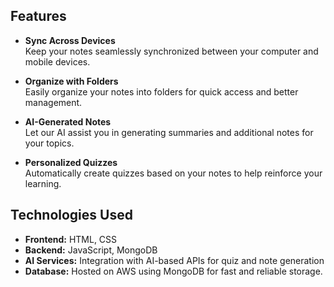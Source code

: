 ## Features

- **Sync Across Devices**  
  Keep your notes seamlessly synchronized between your computer and mobile devices.

- **Organize with Folders**  
  Easily organize your notes into folders for quick access and better management.

- **AI-Generated Notes**  
  Let our AI assist you in generating summaries and additional notes for your topics.

- **Personalized Quizzes**  
  Automatically create quizzes based on your notes to help reinforce your learning.

## Technologies Used

- **Frontend:** HTML, CSS  
- **Backend:** JavaScript, MongoDB  
- **AI Services:** Integration with AI-based APIs for quiz and note generation  
- **Database:** Hosted on AWS using MongoDB for fast and reliable storage.
